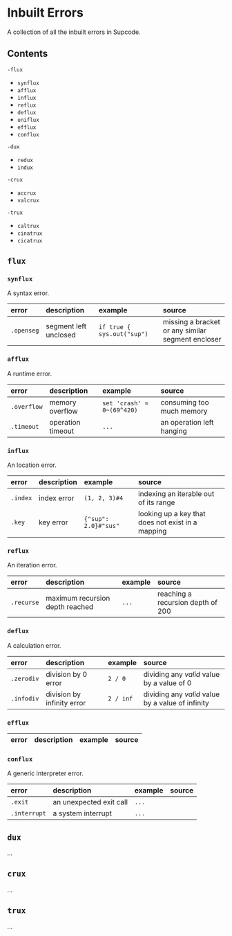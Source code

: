 # Inbuilt Errors

A collection of all the inbuilt errors in Supcode.

## Contents

`-flux`
- `synflux`
- `afflux`
- `influx`
- `reflux`
- `deflux`
- `uniflux`
- `efflux`
- `conflux`

`-dux`
- `redux`
- `indux`

`-crux`
- `accrux`
- `valcrux`

`-trux`
- `caltrux`
- `cinatrux`
- `cicatrux`

## `flux`

### `synflux`

A syntax error.

| error | description | example | source |
| :---- | :---------- | :------ | :----- |
| `.openseg` | segment left unclosed | `if true { sys.out("sup")` | missing a bracket or any similar segment encloser | 

### `afflux`

A runtime error.

| error | description | example | source |
| :---- | :---------- | :------ | :----- |
| `.overflow` | memory overflow | `set 'crash' = 0~(69^420)` | consuming too much memory |
| `.timeout` | operation timeout | `...` | an operation left hanging |

### `influx`

An location error.

| error | description | example | source |
| :---- | :---------- | :------ | :----- |
| `.index` | index error | `(1, 2, 3)#4` | indexing an iterable out of its range |
| `.key` | key error | `{"sup": 2.0}#"sus"` | looking up a key that does not exist in a mapping |

### `reflux`

An iteration error.

| error | description | example | source |
| :---- | :---------- | :------ | :----- |
| `.recurse` | maximum recursion depth reached | `...` | reaching a recursion depth of 200 |

### `deflux`

A calculation error.

| error | description | example | source |
| :---- | :---------- | :------ | :----- |
| `.zerodiv` | division by 0 error | `2 / 0` | dividing any *valid* value by a value of 0 |
| `.infodiv` | division by infinity error | `2 / inf` | dividing any *valid* value by a value of infinity |

### `efflux`

| error | description | example | source |
| :---- | :---------- | :------ | :----- |

### `conflux`

A generic interpreter error.

| error | description | example | source |
| :---- | :---------- | :------ | :----- |
| `.exit` | an unexpected exit call | `...` | |
| `.interrupt` | a system interrupt | `...` | |

## `dux`

...

## `crux`

...

## `trux`

...
